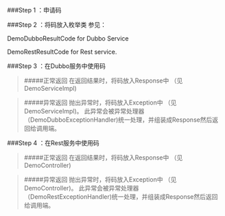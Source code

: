 ###Step 1 ：申请码

###Step 2 ：将码放入枚举类
参见：

DemoDubboResultCode for Dubbo Service

DemoRestResultCode for Rest service.


###Step 3 ：在Dubbo服务中使用码
>#####正常返回
在返回结果时，将码放入Response中 （见DemoServiceImpl)

>#####异常返回
抛出异常时，将码放入Exception中 （见DemoServiceImpl)。 此异常会被异常处理器（DemoDubboExceptionHandler)统一处理，并组装成Response然后返回给调用端。

###Step 4 ：在Rest服务中使用码
>#####正常返回
在返回结果时，将码放入Response中 （见DemoController)

>#####异常返回
抛出异常时，将码放入Exception中 （见DemoController)。 此异常会被异常处理器（DemoRestExceptionHandler)统一处理，并组装成Response然后返回给调用端。






